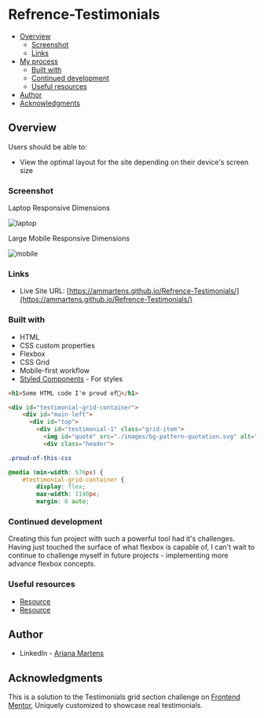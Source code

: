 # Refrence-Testimonials


- [Overview](#overview)
  - [Screenshot](#screenshot)
  - [Links](#links)
- [My process](#my-process)
  - [Built with](#built-with)
  - [Continued development](#continued-development)
  - [Useful resources](#useful-resources)
- [Author](#author)
- [Acknowledgments](#acknowledgments)


## Overview

Users should be able to:
- View the optimal layout for the site depending on their device's screen size

### Screenshot
Laptop Responsive Dimensions

![laptop](https://user-images.githubusercontent.com/96448173/168169829-f02b5c2d-8feb-4260-bfc6-fa39c1e7406f.png)

Large Mobile Responsive Dimensions

![mobile](https://user-images.githubusercontent.com/96448173/168170162-87844360-8768-4ef0-8e17-a3961821ff32.png)


### Links

- Live Site URL: [https://ammartens.github.io/Refrence-Testimonials/](https://ammartens.github.io/Refrence-Testimonials/)

### Built with

- HTML
- CSS custom properties
- Flexbox
- CSS Grid
- Mobile-first workflow
- [Styled Components](https://styled-components.com/) - For styles

```html
<h1>Some HTML code I'm proud of🎉</h1>
```

```html
<div id="testimonial-grid-container">
    <div id="main-left">
      <div id="top">
        <div id="testimonial-1" class="grid-item">
          <img id="quote" src="./images/bg-pattern-quotation.svg" alt="quote">
          <div class="header">
```
```css
.proud-of-this-css 
```
```css
@media (min-width: 576px) {
    #testimonial-grid-container {
        display: flex;
        max-width: 1140px;
        margin: 0 auto;
```


### Continued development

Creating this fun project with such a powerful tool had it's challenges. Having just touched the surface of what flexbox is capable of, 
I can't wait to continue to challenge myself in future projects - implementing more advance flexbox concepts.

### Useful resources

- [Resource](https://yoksel.github.io/flex-cheatsheet/) 
- [Resource](https://developer.mozilla.org/en-US/docs/Web/CSS/CSS_Flexible_Box_Layout/Mastering_Wrapping_of_Flex_Items) 


## Author

- LinkedIn - [Ariana Martens](https://www.linkedin.com/in/arianamartens/)


## Acknowledgments

This is a solution to the Testimonials grid section challenge on [Frontend Mentor](https://www.frontendmentor.io/home), Uniquely customized to showcase real testimonials.


